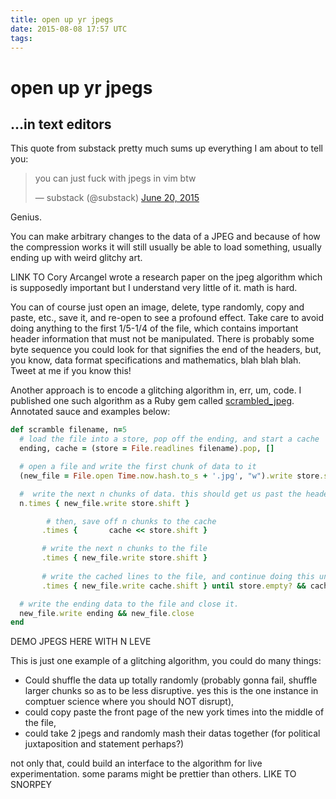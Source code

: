 ```yaml
---
title: open up yr jpegs 
date: 2015-08-08 17:57 UTC
tags:
---
```


# open up yr jpegs 
## ...in text editors

This quote from substack pretty much sums up everything I am about to tell you:

<blockquote class="twitter-tweet" lang="en"><p lang="en" dir="ltr">you can just fuck with jpegs in vim btw</p>&mdash; substack (@substack) <a href="https://twitter.com/substack/status/612136577737756672">June 20, 2015</a></blockquote>
<script async src="//platform.twitter.com/widgets.js" charset="utf-8"></script>

Genius.

You can make arbitrary changes to the data of a JPEG and because of how the compression works it will still usually be able to load something, usually ending up with weird glitchy art.

LINK TO Cory Arcangel wrote a research paper on the jpeg algorithm which is supposedly important but I understand very little of it. math is hard.

You can of course just open an image, delete, type randomly, copy and paste, etc., save it, and re-open to see a profound effect. Take care to avoid doing anything to the first 1/5-1/4 of the file, which contains important header information that must not be manipulated.  There is probably some byte sequence you could look for that signifies the end of the headers, but, you know, data format specifications and mathematics, blah blah blah. Tweet at me if you know this!

Another approach is to encode a glitching algorithm in, err, um, code. I published one such algorithm as a Ruby gem called [scrambled_jpeg](https://github.com/coleww/scrambled_jpeg). Annotated sauce and examples below:

```ruby
def scramble filename, n=5
  # load the file into a store, pop off the ending, and start a cache
  ending, cache = (store = File.readlines filename).pop, []

  # open a file and write the first chunk of data to it
  (new_file = File.open Time.now.hash.to_s + '.jpg', "w").write store.shift

  #  write the next n chunks of data. this should get us past the headers (hopefully)
  n.times { new_file.write store.shift }

        # then, save off n chunks to the cache
       .times {       cache << store.shift }

       # write the next n chunks to the file
       .times { new_file.write store.shift }
  
       # write the cached lines to the file, and continue doing this until the store and cache are empty
       .times { new_file.write cache.shift } until store.empty? && cache.empty?

  # write the ending data to the file and close it.
  new_file.write ending && new_file.close
end
```

DEMO JPEGS HERE WITH N LEVE



This is just one example of a glitching algorithm, you could do many things:

- Could shuffle the data up totally randomly (probably gonna fail, shuffle larger chunks so as to be less disruptive. yes this is the one instance in comptuer science where you should NOT disrupt), 
- could copy paste the front page of the new york times into the middle of the file, 
- could take 2 jpegs and randomly mash their datas together (for political juxtaposition and statement perhaps?)

not only that, could build an interface to the algorithm for live experimentation. some params might be prettier than others. LIKE TO SNORPEY